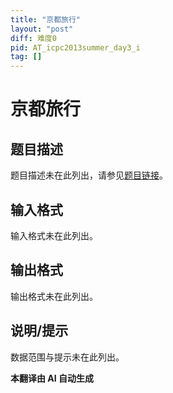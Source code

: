 ```yaml
---
title: "京都旅行"
layout: "post"
diff: 难度0
pid: AT_icpc2013summer_day3_i
tag: []
---
```


# 京都旅行

## 题目描述

题目描述未在此列出，请参见[题目链接](https://atcoder.jp/contests/jag2013summer-day3/tasks/icpc2013summer_day3_i)。

## 输入格式

输入格式未在此列出。

## 输出格式

输出格式未在此列出。

## 说明/提示

数据范围与提示未在此列出。

 **本翻译由 AI 自动生成**

